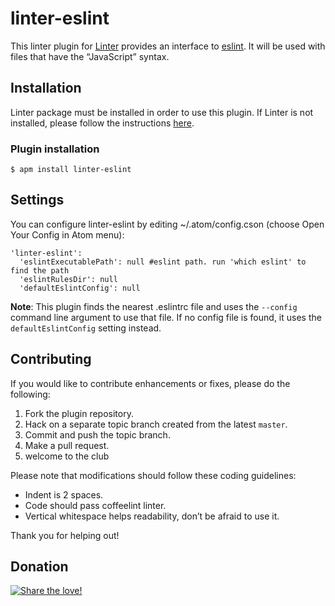 linter-eslint
=========================

This linter plugin for [Linter](https://github.com/AtomLinter/Linter) provides an interface to [eslint](http://eslint.org). It will be used with files that have the “JavaScript” syntax.

## Installation
Linter package must be installed in order to use this plugin. If Linter is not installed, please follow the instructions [here](https://github.com/AtomLinter/Linter).

### Plugin installation
```
$ apm install linter-eslint
```

## Settings
You can configure linter-eslint by editing ~/.atom/config.cson (choose Open Your Config in Atom menu):
```
'linter-eslint':
  'eslintExecutablePath': null #eslint path. run 'which eslint' to find the path
  'eslintRulesDir': null
  'defaultEslintConfig': null
```

**Note**: This plugin finds the nearest .eslintrc file and uses the `--config` command line argument to use that file. If no config file is found, it uses the `defaultEslintConfig` setting instead.

## Contributing
If you would like to contribute enhancements or fixes, please do the following:

1. Fork the plugin repository.
1. Hack on a separate topic branch created from the latest `master`.
1. Commit and push the topic branch.
1. Make a pull request.
1. welcome to the club

Please note that modifications should follow these coding guidelines:

- Indent is 2 spaces.
- Code should pass coffeelint linter.
- Vertical whitespace helps readability, don’t be afraid to use it.

Thank you for helping out!

## Donation
[![Share the love!](https://chewbacco-stuff.s3.amazonaws.com/donate.png)](https://www.paypal.com/cgi-bin/webscr?cmd=_s-xclick&hosted_button_id=KXUYS4ARNHCN8)
